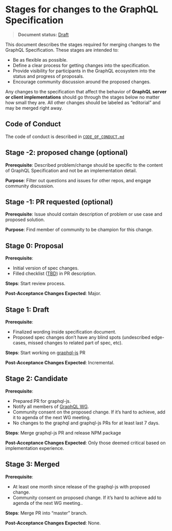 # Stages for changes to the GraphQL Specification

> **Document status:** [Draft](https://github.com/facebook/graphql/pull/342)

This document describes the stages required for merging changes to the
GraphQL Specification. These stages are intended to:

+ Be as flexible as possible.
+ Define a clear process for getting changes into the specification.
+ Provide visibility for participants in the GraphQL ecosystem into the
status and progress of proposals.
+ Encourage community discussion around the proposed changes.

Any changes to the specification that affect the behavior of **GraphQL server
or client implementations** should go through the stages below no matter how
small they are. All other changes should be labeled as “editorial” and may
be merged right away.

## Code of Conduct
The code of conduct is described in [`CODE_OF_CONDUCT.md`](CODE_OF_CONDUCT.md)

## Stage -2: proposed change (optional)

**Prerequisite**: Described problem/change should be specific to the content of
GraphQL Specification and not be an implementation detail.

**Purpose**: Filter out questions and issues for other repos, and engage community
discussion.

## Stage -1: PR requested (optional)

**Prerequisite**: Issue should contain description of problem or use case and
proposed solution.

**Purpose**: Find member of community to be champion for this change.

## Stage 0: Proposal

**Prerequisite**:
+ Initial version of spec changes.
+ Filled checklist ([TBD](https://youtu.be/mePT9MNTM98?t=20m32s)) in PR description.

**Steps**: Start review process.

**Post-Acceptance Changes Expected**: Major.

## Stage 1: Draft

**Prerequisite**:
+ Finalized wording inside specification document.
+ Proposed spec changes don’t have any blind spots (undescribed edge-cases,
missed changes to related part of spec, etc).

**Steps**: Start working on [graphql-js](https://github.com/graphql/graphql-js)
PR

**Post-Acceptance Changes Expected**: Incremental.

## Stage 2: Candidate

**Prerequisite**:
+ Prepared PR for graphql-js.
+ Notify all members of [GraphQL WG](https://github.com/graphql/graphql-wg).
+ Community consent on the proposed change. If it’s hard to achieve, add it to
agenda of the next WG meeting.
+ No changes to the graphql and graphql-js PRs for at least last 7 days.

**Steps**: Merge graphql-js PR and release NPM package

**Post-Acceptance Changes Expected**: Only those deemed critical based on
implementation experience.

## Stage 3: Merged

**Prerequisite**:
+ At least one month since release of the graphql-js with proposed change.
+ Community consent on proposed change. If it’s hard to achieve add to agenda of
the next WG meeting..

**Steps**: Merge PR into “master” branch.

**Post-Acceptance Changes Expected**: None.
